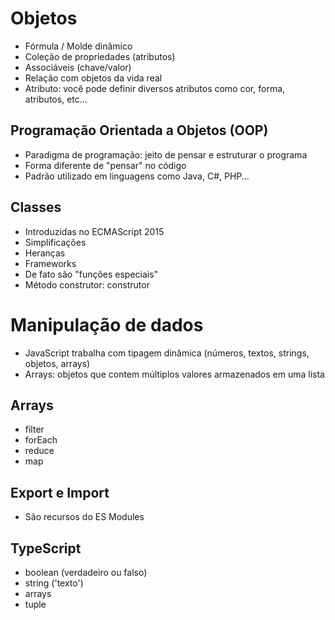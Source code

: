 # Objetos
- Fórmula / Molde dinâmico
- Coleção de propriedades (atributos)
- Associáveis (chave/valor)
- Relação com objetos da vida real
- Atributo: você pode definir diversos atributos como cor, forma, atributos, etc...

## Programação Orientada a Objetos (OOP)
- Paradigma de programação: jeito de pensar e estruturar o programa
- Forma diferente de "pensar" no código
- Padrão utilizado em linguagens como Java, C#, PHP...

## Classes
- Introduzidas no ECMAScript 2015
- Simplificações
- Heranças
- Frameworks
- De fato são "funções especiais"
- Método construtor: construtor

# Manipulação de dados
- JavaScript trabalha com tipagem dinâmica (números, textos, strings, objetos, arrays)
- Arrays: objetos que contem múltiplos valores armazenados em uma lista

## Arrays
- filter
- forEach
- reduce
- map

## Export e Import
- São recursos do ES Modules

## TypeScript
- boolean (verdadeiro ou falso)
- string ('texto')
- arrays
- tuple